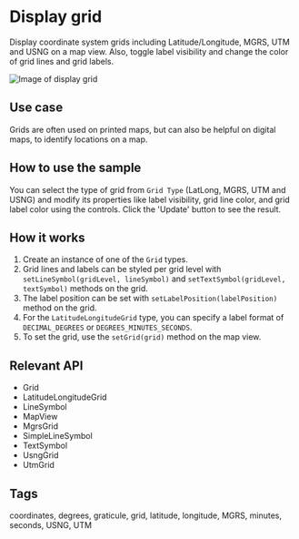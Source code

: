 # Display grid

Display coordinate system grids including Latitude/Longitude, MGRS, UTM and USNG on a map view. Also, toggle label visibility and change the color of grid lines and grid labels.

![Image of display grid](display-grid.png)

## Use case

Grids are often used on printed maps, but can also be helpful on digital maps, to identify locations on a map.

## How to use the sample

You can select the type of grid from `Grid Type` (LatLong, MGRS, UTM and USNG) and modify its properties like label visibility, grid line color, and grid label color using the controls. Click the 'Update' button to see the result.


## How it works

1. Create an instance of one of the `Grid` types.
1. Grid lines and labels can be styled per grid level with `setLineSymbol(gridLevel, lineSymbol)` and `setTextSymbol(gridLevel, textSymbol)` methods on the grid.
1. The label position can be set with `setLabelPosition(labelPosition)` method on the grid.
1. For the `LatitudeLongitudeGrid` type, you can specify a label format of `DECIMAL_DEGREES` or `DEGREES_MINUTES_SECONDS`.
1. To set the grid, use the `setGrid(grid)` method on the map view.

## Relevant API

* Grid
* LatitudeLongitudeGrid
* LineSymbol
* MapView
* MgrsGrid
* SimpleLineSymbol
* TextSymbol
* UsngGrid
* UtmGrid

## Tags

coordinates, degrees, graticule, grid, latitude, longitude, MGRS, minutes, seconds, USNG, UTM
